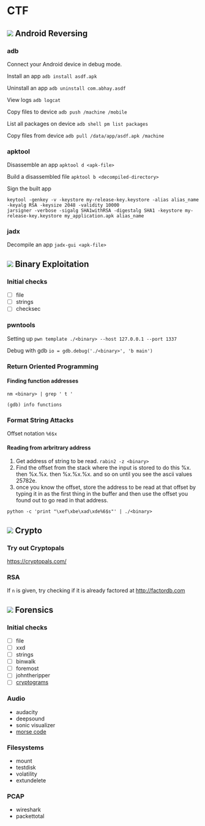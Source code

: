 
# CTF


## ![](https://img.icons8.com/ios/50/000000/android-os.png) Android Reversing

### adb

Connect your Android device in debug mode.

Install an app ``` adb install asdf.apk ```

Uninstall an app ``` adb uninstall com.abhay.asdf ```

View logs ``` adb logcat ```

Copy files to device ``` adb push /machine /mobile ```

List all packages on device ``` adb shell pm list packages ```

Copy files from device ``` adb pull /data/app/asdf.apk /machine ```

### apktool

Disassemble an app ``` apktool d <apk-file> ```

Build a disassembled file ``` apktool b <decompiled-directory> ```

Sign the built app

```
keytool -genkey -v -keystore my-release-key.keystore -alias alias_name -keyalg RSA -keysize 2048 -validity 10000
jarsigner -verbose -sigalg SHA1withRSA -digestalg SHA1 -keystore my-release-key.keystore my_application.apk alias_name
```

### jadx

Decompile an app ``` jadx-gui <apk-file> ```

## ![](https://img.icons8.com/dotty/80/000000/binary-file.png) Binary Exploitation

### Initial checks
- [ ] file
- [ ] strings
- [ ] checksec
  
### pwntools

Setting up ``` pwn template ./<binary> --host 127.0.0.1 --port 1337 ```

Debug with gdb ``` io = gdb.debug('./<binary>', 'b main') ```

### Return Oriented Programming

#### Finding function addresses
``` nm <binary> | grep ' t ' ```

``` (gdb) info functions ```

#### 

### Format String Attacks

Offset notation ``` %6$x ```
#### Reading from arbritrary address
1. Get address of string to be read. ``` rabin2 -z <binary> ```
2. Find the offset from the stack where the input is stored to do this %x. then %x.%x. then %x.%x.%x. and so on until you     see the ascii values 25782e.
3. once you know the offset, store the address to be read at that
   offset by typing it in as the first thing in the buffer and then
   use the offset you found out to go read in that address.
```
python -c 'print "\xef\xbe\xad\xde%6$s"' | ./<binary>
```

## ![](https://img.icons8.com/wired/64/000000/lock-2.png) Crypto

### Try out Cryptopals

https://cryptopals.com/

### RSA

If ```n``` is given, try checking if it is already factored at http://factordb.com


## ![](https://img.icons8.com/ios/50/000000/google-web-search.png) Forensics
### Initial checks
- [ ] file
- [ ] xxd
- [ ] strings
- [ ] binwalk
- [ ] foremost
- [ ] johntheripper
- [ ] [cryptograms](https://quipqiup.com/)

### Audio
- audacity
- deepsound
- sonic visualizer
- [morse code](https://morsecode.scphillips.com/translator.html)

### Filesystems

- mount
- testdisk
- volatility
- extundelete

### PCAP

- wireshark
- packettotal

